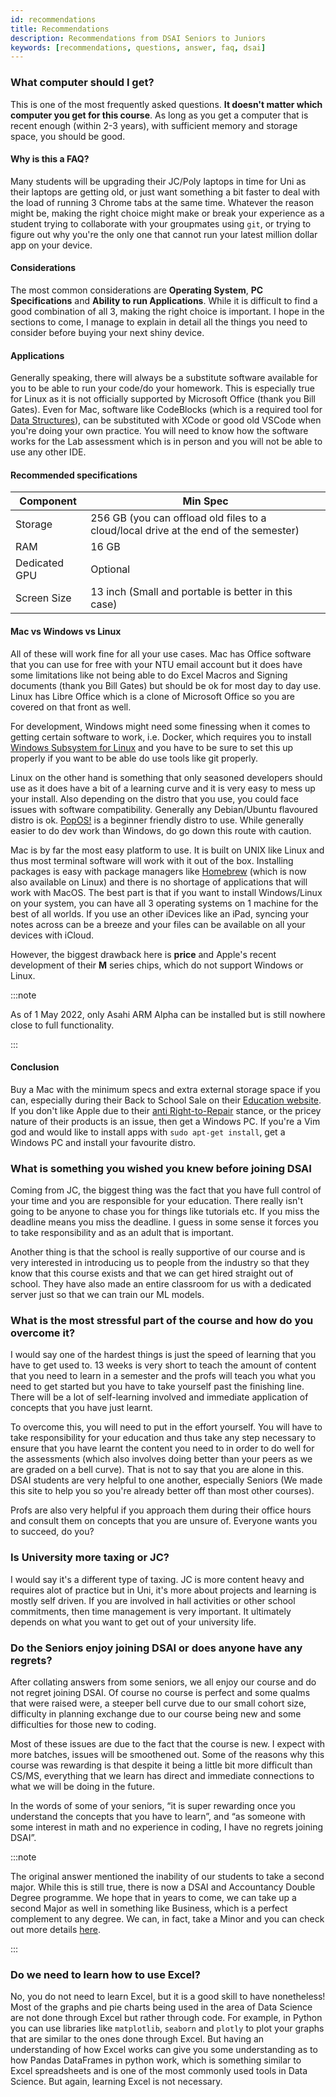 ```yaml
---
id: recommendations
title: Recommendations
description: Recommendations from DSAI Seniors to Juniors
keywords: [recommendations, questions, answer, faq, dsai]
---
```


### What computer should I get?

This is one of the most frequently asked questions. **It doesn't matter which computer you get for this course**. As long as you get a computer that is recent enough (within 2-3 years), with sufficient memory and storage space, you should be good.

#### Why is this a FAQ?

Many students will be upgrading their JC/Poly laptops in time for Uni as their laptops are getting old, or just want something a bit faster to deal with the load of running 3 Chrome tabs at the same time. Whatever the reason might be, making the right choice might make or break your experience as a student trying to collaborate with your groupmates using `git`, or trying to figure out why you're the only one that cannot run your latest million dollar app on your device.

#### Considerations

The most common considerations are **Operating System**, **PC Specifications** and **Ability to run Applications**. While it is difficult to find a good combination of all 3, making the right choice is important. I hope in the sections to come, I manage to explain in detail all the things you need to consider before buying your next shiny device.

#### Applications

Generally speaking, there will always be a substitute software available for you to be able to run your code/do your homework. This is especially true for Linux as it is not officially supported by Microsoft Office (thank you Bill Gates). Even for Mac, software like CodeBlocks (which is a required tool for [Data Structures](../../Module-Review/Y1S2/SC1007%20Data%20Structures%20and%20Algorithms.md)), can be substituted with XCode or good old VSCode when you're doing your own practice. You will need to know how the software works for the Lab assessment which is in person and you will not be able to use any other IDE.

#### Recommended specifications

| Component     | Min Spec                                                                             |
| ------------- | ------------------------------------------------------------------------------------ |
| Storage       | 256 GB (you can offload old files to a cloud/local drive at the end of the semester) |
| RAM           | 16 GB                                                                                |
| Dedicated GPU | Optional                                                                             |
| Screen Size   | 13 inch (Small and portable is better in this case)                                  |

#### Mac vs Windows vs Linux

All of these will work fine for all your use cases. Mac has Office software that you can use for free with your NTU email account but it does have some limitations like not being able to do Excel Macros and Signing documents (thank you Bill Gates) but should be ok for most day to day use. Linux has Libre Office which is a clone of Microsoft Office so you are covered on that front as well.

For development, Windows might need some finessing when it comes to getting certain software to work, i.e. Docker, which requires you to install [Windows Subsystem for Linux](https://docs.microsoft.com/en-us/windows/wsl/install) and you have to be sure to set this up properly if you want to be able do use tools like git properly.

Linux on the other hand is something that only seasoned developers should use as it does have a bit of a learning curve and it is very easy to mess up your install. Also depending on the distro that you use, you could face issues with software compatibility. Generally any Debian/Ubuntu flavoured distro is ok. [PopOS!](https://pop.system76.com/) is a beginner friendly distro to use. While generally easier to do dev work than Windows, do go down this route with caution.

Mac is by far the most easy platform to use. It is built on UNIX like Linux and thus most terminal software will work with it out of the box. Installing packages is easy with package managers like [Homebrew](https://brew.sh) (which is now also available on Linux) and there is no shortage of applications that will work with MacOS. The best part is that if you want to install Windows/Linux on your system, you can have all 3 operating systems on 1 machine for the best of all worlds. If you use an other iDevices like an iPad, syncing your notes across can be a breeze and your files can be available on all your devices with iCloud.

However, the biggest drawback here is **price** and Apple's recent development of their **M** series chips, which do not support Windows or Linux.

:::note

As of 1 May 2022, only Asahi ARM Alpha can be installed but is still nowhere close to full functionality.

:::

#### Conclusion

Buy a Mac with the minimum specs and extra external storage space if you can, especially during their Back to School Sale on their [Education website](https://www.apple.com/sg/education/). If you don't like Apple due to their [anti Right-to-Repair](https://columbianewsservice.com/2021/05/21/one-mans-fight-for-the-right-to-repair-broken-macbooks/) stance, or the pricey nature of their products is an issue, then get a Windows PC. If you're a Vim god and would like to install apps with `sudo apt-get install`, get a Windows PC and install your favourite distro.

### What is something you wished you knew before joining DSAI

Coming from JC, the biggest thing was the fact that you have full control of your time and you are responsible for your education. There really isn't going to be anyone to chase you for things like tutorials etc. If you miss the deadline means you miss the deadline. I guess in some sense it forces you to take responsibility and as an adult that is important.

Another thing is that the school is really supportive of our course and is very interested in introducing us to people from the industry so that they know that this course exists and that we can get hired straight out of school. They have also made an entire classroom for us with a dedicated server just so that we can train our ML models.

### What is the most stressful part of the course and how do you overcome it?

I would say one of the hardest things is just the speed of learning that you have to get used to. 13 weeks is very short to teach the amount of content that you need to learn in a semester and the profs will teach you what you need to get started but you have to take yourself past the finishing line. There will be a lot of self-learning involved and immediate application of concepts that you have just learnt.

To overcome this, you will need to put in the effort yourself. You will have to take responsibility for your education and thus take any step necessary to ensure that you have learnt the content you need to in order to do well for the assessments (which also involves doing better than your peers as we are graded on a bell curve). That is not to say that you are alone in this. DSAI students are very helpful to one another, especially Seniors (We made this site to help you so you're already better off than most other courses).

Profs are also very helpful if you approach them during their office hours and consult them on concepts that you are unsure of. Everyone wants you to succeed, do you?

### Is University more taxing or JC?

I would say it's a different type of taxing. JC is more content heavy and requires alot of practice but in Uni, it's more about projects and learning is mostly self driven. If you are involved in hall activities or other school commitments, then time management is very important. It ultimately depends on what you want to get out of your university life.

### Do the Seniors enjoy joining DSAI or does anyone have any regrets?

After collating answers from some seniors, we all enjoy our course and do not regret joining DSAI. Of course no course is perfect and some qualms that were raised were, a steeper bell curve due to our small cohort size, difficulty in planning exchange due to our course being new and some difficulties for those new to coding.

Most of these issues are due to the fact that the course is new. I expect with more batches, issues will be smoothened out. Some of the reasons why this course was rewarding is that despite it being a little bit more difficult than CS/MS, everything that we learn has direct and immediate connections to what we will be doing in the future.

In the words of some of your seniors, “it is super rewarding once you understand the concepts that you have to learn”, and “as someone with some interest in math and no experience in coding, I have no regrets joining DSAI”.

:::note

The original answer mentioned the inability of our students to take a second major. While this is still true, there is now a DSAI and Accountancy Double Degree programme. We hope that in years to come, we can take up a second Major as well in something like Business, which is a perfect complement to any degree. We can, in fact, take a Minor and you can check out more details [here](../Academic/Majors%20Minors%20and%20Extra%20Degrees.md).

:::

### Do we need to learn how to use Excel?

No, you do not need to learn Excel, but it is a good skill to have nonetheless! Most of the graphs and pie charts being used in the area of Data Science are not done through Excel but rather through code. For example, in Python you can use libraries like `matplotlib`, `seaborn` and `plotly` to plot your graphs that are similar to the ones done through Excel. But having an understanding of how Excel works can give you some understanding as to how Pandas DataFrames in python work, which is something similar to Excel spreadsheets and is one of the most commonly used tools in Data Science. But again, learning Excel is not necessary.
